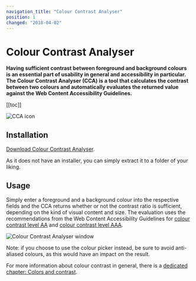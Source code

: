 ```yaml
---
navigation_title: "Colour Contrast Analyser"
position: 1
changed: "2018-04-02"
---
```


# Colour Contrast Analyser

**Having sufficient contrast between foreground and background colours is an essential part of usability in general and accessibility in particular. The Colour Contrast Analyser (CCA) is a tool that calculates the contrast between two colours and automatically evaluates the returned value against the Web Content Accessibility Guidelines.**

[[toc]]

![CCA icon](_media/colour-contrast-analyser-icon.png)

## Installation

[Download Colour Contrast Analyser](https://www.paciellogroup.com/resources/contrastanalyser/).

As it does not have an installer, you can simply extract it to a folder of your liking.

## Usage

Simply enter a foreground and a background colour into the respective fields and the CCA returns whether or not the contrast ratio is sufficient, depending on the kind of visual content and size. The evaluation uses the recommendations from the Web Content Accessibility Guidelines for [colour contrast level AA](https://www.w3.org/TR/WCAG21/#contrast-minimum) and [colour contrast level AAA](https://www.w3.org/TR/WCAG21/#contrast-enhanced).

![Colour Contrast Analyser window](_media/colour-contrast-analyser-window.png)

Note: if you choose to use the colour picker instead, be sure to avoid anti-aliased colours, as this would have an impact on the result.

For more information about colour contrast in general, there is a [dedicated chapter: Colors and contrast](/knowledge/colours-and-contrast/).
